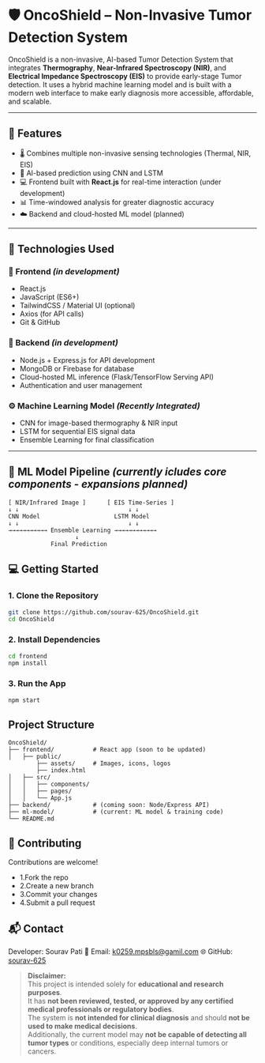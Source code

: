 # 🛡️ OncoShield – Non-Invasive Tumor Detection System

OncoShield is a non-invasive, AI-based Tumor Detection System that integrates **Thermography**, **Near-Infrared Spectroscopy (NIR)**, and **Electrical Impedance Spectroscopy (EIS)** to provide early-stage Tumor  detection. It uses a hybrid machine learning model and is built with a modern web interface to make early diagnosis more accessible, affordable, and scalable.

---

## 🚀 Features

- 🌡️ Combines multiple non-invasive sensing technologies (Thermal, NIR, EIS)
- 🤖 AI-based prediction using CNN and LSTM
- 💻 Frontend built with **React.js** for real-time interaction (under development)
- 📊 Time-windowed analysis for greater diagnostic accuracy
- ☁️ Backend and cloud-hosted ML model (planned)

---

## 🧠 Technologies Used

### 🔷 Frontend *(in development)*
- React.js
- JavaScript (ES6+)
- TailwindCSS / Material UI (optional)
- Axios (for API calls)
- Git & GitHub

### 🔶 Backend *(in development)*
- Node.js + Express.js for API development
- MongoDB or Firebase for database
- Cloud-hosted ML inference (Flask/TensorFlow Serving API)
- Authentication and user management

### ⚙️ Machine Learning Model *(Recently Integrated)*
- CNN for image-based thermography & NIR input
- LSTM for sequential EIS signal data
- Ensemble Learning for final classification

---

## 🧬 ML Model Pipeline *(currently icludes core components - expansions planned)*
```text
[ NIR/Infrared Image ]      [ EIS Time-Series ]
↓ ↓                               ↓ ↓
CNN Model                     LSTM Model
↓ ↓                               ↓ ↓
→→→→→→→→→→→ Ensemble Learning →→→→→→→→→→→→
                   ↓
            Final Prediction
```

## 💻 Getting Started

### 1. Clone the Repository
```bash
git clone https://github.com/sourav-625/OncoShield.git
cd OncoShield
```

### 2. Install Dependencies
```bash
cd frontend
npm install
```

### 3. Run the App
```bash
npm start
```

## Project Structure
```plaintext
OncoShield/
├── frontend/           # React app (soon to be updated)
│   ├── public/
        ├── assets/     # Images, icons, logos
        ├── index.html
│   ├── src/
│   │   ├── components/
│   │   ├── pages/
│   │   └── App.js
├── backend/            # (coming soon: Node/Express API)
├── ml-model/           # (current: ML model & training code)
└── README.md
```

## 🤝 Contributing
Contributions are welcome!
- 1.Fork the repo
- 2.Create a new branch
- 3.Commit your changes
- 4.Submit a pull request

## 📬 Contact
Developer: Sourav Pati
📧 Email: [k0259.mpsbls@gamil.com](k0259.mpsbls@gmail.com)
🌐 GitHub: [sourav-625](https://github.com/sourav-625)


> **Disclaimer:**  
> This project is intended solely for **educational and research purposes**.  
> It has **not been reviewed, tested, or approved by any certified medical professionals or regulatory bodies**.  
> The system is **not intended for clinical diagnosis** and should **not be used to make medical decisions**.  
> Additionally, the current model may **not be capable of detecting all tumor types** or conditions, especially deep internal tumors or cancers.
